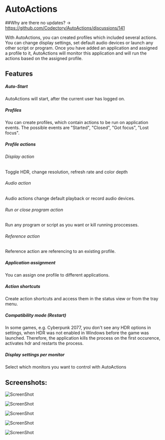 # AutoActions
 
##Why are there no updates?
  -> https://github.com/Codectory/AutoActions/discussions/141


With AutoActions, you can created profiles which included several actions. You can change display settings, set default audio devices or launch any other script or program.
Once you have added an application and assigned a profile to it, AutoActions will monitor this application and will run the actions based on the assigned profile.


##  Features

##### Auto-Start
AutoActions will start, after the current user has logged on. 
##### Profiles
You can create profiles, which contain actions to be run on application events. The possible events are "Started", "Closed", "Got focus", "Lost focus".
##### Profile actions
###### Display action
Toggle HDR,  change resolution, refresh rate and color depth
###### Audio action
Audio actions change default playback or record audio devices.
###### Run or close program action
Run any program or script as you want or kill running proccesses.
###### Reference action
Reference action are referencing to an existing profile.
##### Application assignment
You can assign one profile to different applications. 
##### Action shortcuts
Create action shortcuts and access them in the status view or from the tray menu.
##### Compatibility mode (Restart)
In some games, e.g. Cyberpunk 2077,  you don't see any HDR options in settings, when HDR was not enabled in Windows before the game was launched. Therefore, the application kills the process on the first occurence, activates hdr and restarts the process.  
##### Display settings per monitor
Select which monitors you want to control with AutoActions

## Screenshots:

![ScreenShot](https://raw.github.com/Codectory/AutoActions/main/Screenshots/Status_1-9-6.png)

![ScreenShot](https://raw.github.com/Codectory/AutoActions/main/Screenshots/Profiles_1-9-6.png)

![ScreenShot](https://raw.github.com/Codectory/AutoActions/main/Screenshots/Applications_1-9-6.png)

![ScreenShot](https://raw.github.com/Codectory/AutoActions/main/Screenshots/Monitors_1-9-6.png)

![ScreenShot](https://raw.github.com/Codectory/AutoActions/main/Screenshots/Settings_1-9-6.png)
